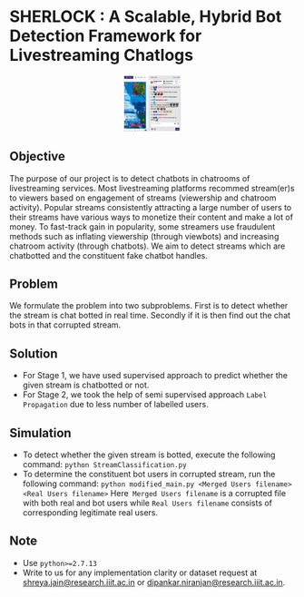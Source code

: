# SHERLOCK : A Scalable, Hybrid Bot Detection Framework for Livestreaming Chatlogs

<p align="center">
  <img src="./Assets/screen.png" width="100" title="A chatroom on Twitch">
</p>

## Objective
The purpose of our project is to detect chatbots in chatrooms of livestreaming services. Most livestreaming platforms recommed stream(er)s to viewers based on engagement of streams (viewership and chatroom activity). Popular streams consistently attracting a large number of users to their streams have various ways to monetize their content and make a lot of money. To fast-track gain in popularity, some streamers use fraudulent methods such as inflating viewership (through viewbots) and increasing chatroom activity (through chatbots). We aim to detect streams which are chatbotted and the constituent fake chatbot handles.

## Problem
We formulate the problem into two subproblems. First is to detect whether the stream is chat botted in real time. Secondly if it is then find out the chat bots in that corrupted stream. 

## Solution
* For Stage 1, we have used supervised approach to predict whether the given stream is chatbotted or not.
* For Stage 2, we took the help of semi supervised approach `Label Propagation` due to less number of labelled users.

## Simulation
* To detect whether the given stream is botted, execute the following command:
`python StreamClassification.py`
* To determine the constituent bot users in corrupted stream, run the following command:
`python modified_main.py <Merged Users filename> <Real Users filename>`
Here` Merged Users filename` is a corrupted file with both real and bot users while `Real Users filename` consists of corresponding legitimate real users.


## Note
* Use `python>=2.7.13`
* Write to us for any implementation clarity or dataset request at shreya.jain@research.iiit.ac.in or dipankar.niranjan@research.iiit.ac.in.
